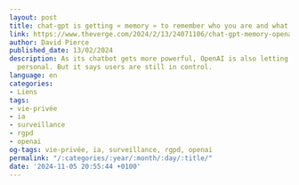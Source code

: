 ```yaml
---
layout: post
title: chat-gpt is getting « memory » to remember who you are and what you like
link: https://www.theverge.com/2024/2/13/24071106/chat-gpt-memory-openai-ai-chatbot-history
author: David Pierce
published_date: 13/02/2024
description: As its chatbot gets more powerful, OpenAI is also letting it get more
  personal. But it says users are still in control.
language: en
categories:
- Liens
tags:
- vie-privée
- ia
- surveillance
- rgpd
- openai
og-tags: vie-privée, ia, surveillance, rgpd, openai
permalink: "/:categories/:year/:month/:day/:title/"
date: '2024-11-05 20:55:44 +0100'
---
```

